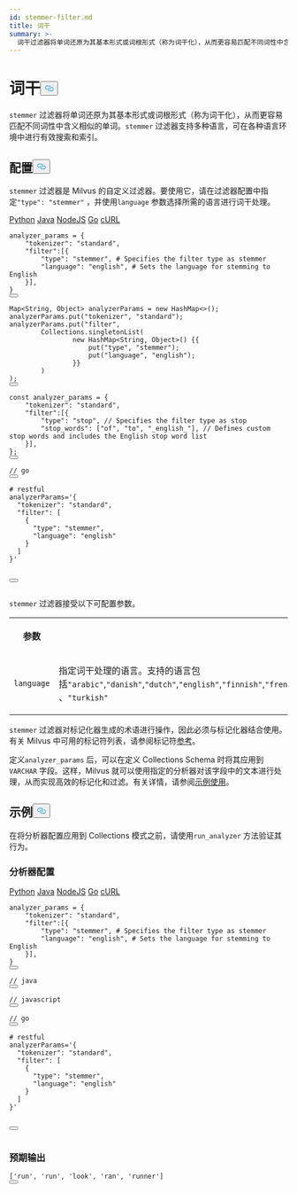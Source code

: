 ```yaml
---
id: stemmer-filter.md
title: 词干
summary: >-
  词干过滤器将单词还原为其基本形式或词根形式（称为词干化），从而更容易匹配不同词性中含义相似的单词。词干过滤器支持多种语言，可在各种语言环境中进行有效搜索和索引。
---
```

<h1 id="Stemmer" class="common-anchor-header">词干<button data-href="#Stemmer" class="anchor-icon" translate="no">
      <svg translate="no"
        aria-hidden="true"
        focusable="false"
        height="20"
        version="1.1"
        viewBox="0 0 16 16"
        width="16"
      >
        <path
          fill="#0092E4"
          fill-rule="evenodd"
          d="M4 9h1v1H4c-1.5 0-3-1.69-3-3.5S2.55 3 4 3h4c1.45 0 3 1.69 3 3.5 0 1.41-.91 2.72-2 3.25V8.59c.58-.45 1-1.27 1-2.09C10 5.22 8.98 4 8 4H4c-.98 0-2 1.22-2 2.5S3 9 4 9zm9-3h-1v1h1c1 0 2 1.22 2 2.5S13.98 12 13 12H9c-.98 0-2-1.22-2-2.5 0-.83.42-1.64 1-2.09V6.25c-1.09.53-2 1.84-2 3.25C6 11.31 7.55 13 9 13h4c1.45 0 3-1.69 3-3.5S14.5 6 13 6z"
        ></path>
      </svg>
    </button></h1><p><code translate="no">stemmer</code> 过滤器将单词还原为其基本形式或词根形式（称为词干化），从而更容易匹配不同词性中含义相似的单词。<code translate="no">stemmer</code> 过滤器支持多种语言，可在各种语言环境中进行有效搜索和索引。</p>
<h2 id="Configuration" class="common-anchor-header">配置<button data-href="#Configuration" class="anchor-icon" translate="no">
      <svg translate="no"
        aria-hidden="true"
        focusable="false"
        height="20"
        version="1.1"
        viewBox="0 0 16 16"
        width="16"
      >
        <path
          fill="#0092E4"
          fill-rule="evenodd"
          d="M4 9h1v1H4c-1.5 0-3-1.69-3-3.5S2.55 3 4 3h4c1.45 0 3 1.69 3 3.5 0 1.41-.91 2.72-2 3.25V8.59c.58-.45 1-1.27 1-2.09C10 5.22 8.98 4 8 4H4c-.98 0-2 1.22-2 2.5S3 9 4 9zm9-3h-1v1h1c1 0 2 1.22 2 2.5S13.98 12 13 12H9c-.98 0-2-1.22-2-2.5 0-.83.42-1.64 1-2.09V6.25c-1.09.53-2 1.84-2 3.25C6 11.31 7.55 13 9 13h4c1.45 0 3-1.69 3-3.5S14.5 6 13 6z"
        ></path>
      </svg>
    </button></h2><p><code translate="no">stemmer</code> 过滤器是 Milvus 的自定义过滤器。要使用它，请在过滤器配置中指定<code translate="no">&quot;type&quot;: &quot;stemmer&quot;</code> ，并使用<code translate="no">language</code> 参数选择所需的语言进行词干处理。</p>
<div class="multipleCode">
   <a href="#python">Python</a> <a href="#java">Java</a> <a href="#javascript">NodeJS</a> <a href="#go">Go</a> <a href="#bash">cURL</a></div>
<pre><code translate="no" class="language-python">analyzer_params = {
    <span class="hljs-string">&quot;tokenizer&quot;</span>: <span class="hljs-string">&quot;standard&quot;</span>,
    <span class="hljs-string">&quot;filter&quot;</span>:[{
        <span class="hljs-string">&quot;type&quot;</span>: <span class="hljs-string">&quot;stemmer&quot;</span>, <span class="hljs-comment"># Specifies the filter type as stemmer</span>
        <span class="hljs-string">&quot;language&quot;</span>: <span class="hljs-string">&quot;english&quot;</span>, <span class="hljs-comment"># Sets the language for stemming to English</span>
    }],
}
<button class="copy-code-btn"></button></code></pre>
<pre><code translate="no" class="language-java">Map&lt;String, Object&gt; analyzerParams = <span class="hljs-keyword">new</span> <span class="hljs-title class_">HashMap</span>&lt;&gt;();
analyzerParams.put(<span class="hljs-string">&quot;tokenizer&quot;</span>, <span class="hljs-string">&quot;standard&quot;</span>);
analyzerParams.put(<span class="hljs-string">&quot;filter&quot;</span>,
        Collections.singletonList(
                <span class="hljs-keyword">new</span> <span class="hljs-title class_">HashMap</span>&lt;String, Object&gt;() {{
                    put(<span class="hljs-string">&quot;type&quot;</span>, <span class="hljs-string">&quot;stemmer&quot;</span>);
                    put(<span class="hljs-string">&quot;language&quot;</span>, <span class="hljs-string">&quot;english&quot;</span>);
                }}
        )
);
<button class="copy-code-btn"></button></code></pre>
<pre><code translate="no" class="language-javascript"><span class="hljs-keyword">const</span> analyzer_params = {
    <span class="hljs-string">&quot;tokenizer&quot;</span>: <span class="hljs-string">&quot;standard&quot;</span>,
    <span class="hljs-string">&quot;filter&quot;</span>:[{
        <span class="hljs-string">&quot;type&quot;</span>: <span class="hljs-string">&quot;stop&quot;</span>, <span class="hljs-comment">// Specifies the filter type as stop</span>
        <span class="hljs-string">&quot;stop_words&quot;</span>: [<span class="hljs-string">&quot;of&quot;</span>, <span class="hljs-string">&quot;to&quot;</span>, <span class="hljs-string">&quot;_english_&quot;</span>], <span class="hljs-comment">// Defines custom stop words and includes the English stop word list</span>
    }],
};
<button class="copy-code-btn"></button></code></pre>
<pre><code translate="no" class="language-go"><span class="hljs-comment">// go</span>
<button class="copy-code-btn"></button></code></pre>
<pre><code translate="no" class="language-bash"><span class="hljs-comment"># restful</span>
analyzerParams=<span class="hljs-string">&#x27;{
  &quot;tokenizer&quot;: &quot;standard&quot;,
  &quot;filter&quot;: [
    {
      &quot;type&quot;: &quot;stemmer&quot;,
      &quot;language&quot;: &quot;english&quot;
    }
  ]
}&#x27;</span>

<button class="copy-code-btn"></button></code></pre>
<p><code translate="no">stemmer</code> 过滤器接受以下可配置参数。</p>
<table>
   <tr>
     <th><p>参数</p></th>
     <th><p>参数</p></th>
   </tr>
   <tr>
     <td><p><code translate="no">language</code></p></td>
     <td><p>指定词干处理的语言。支持的语言包括<code translate="no">"arabic"</code>,<code translate="no">"danish"</code>,<code translate="no">"dutch"</code>,<code translate="no">"english"</code>,<code translate="no">"finnish"</code>,<code translate="no">"french"</code>,<code translate="no">"german"</code>,<code translate="no">"greek"</code>,<code translate="no">"hungarian"</code>,<code translate="no">"italian"</code>,<code translate="no">"norwegian"</code>,<code translate="no">"portuguese"</code>,<code translate="no">"romanian"</code>,<code translate="no">"russian"</code>,<code translate="no">"spanish"</code>,<code translate="no">"swedish"</code>,<code translate="no">"tamil"</code> 、<code translate="no">"turkish"</code></p></td>
   </tr>
</table>
<p><code translate="no">stemmer</code> 过滤器对标记化器生成的术语进行操作，因此必须与标记化器结合使用。有关 Milvus 中可用的标记符列表，请参阅标记符<a href="/docs/zh/tokenizers">参考</a>。</p>
<p>定义<code translate="no">analyzer_params</code> 后，可以在定义 Collections Schema 时将其应用到<code translate="no">VARCHAR</code> 字段。这样，Milvus 就可以使用指定的分析器对该字段中的文本进行处理，从而实现高效的标记化和过滤。有关详情，请参阅<a href="/docs/zh/analyzer-overview.md#Example-use">示例使用</a>。</p>
<h2 id="Examples" class="common-anchor-header">示例<button data-href="#Examples" class="anchor-icon" translate="no">
      <svg translate="no"
        aria-hidden="true"
        focusable="false"
        height="20"
        version="1.1"
        viewBox="0 0 16 16"
        width="16"
      >
        <path
          fill="#0092E4"
          fill-rule="evenodd"
          d="M4 9h1v1H4c-1.5 0-3-1.69-3-3.5S2.55 3 4 3h4c1.45 0 3 1.69 3 3.5 0 1.41-.91 2.72-2 3.25V8.59c.58-.45 1-1.27 1-2.09C10 5.22 8.98 4 8 4H4c-.98 0-2 1.22-2 2.5S3 9 4 9zm9-3h-1v1h1c1 0 2 1.22 2 2.5S13.98 12 13 12H9c-.98 0-2-1.22-2-2.5 0-.83.42-1.64 1-2.09V6.25c-1.09.53-2 1.84-2 3.25C6 11.31 7.55 13 9 13h4c1.45 0 3-1.69 3-3.5S14.5 6 13 6z"
        ></path>
      </svg>
    </button></h2><p>在将分析器配置应用到 Collections 模式之前，请使用<code translate="no">run_analyzer</code> 方法验证其行为。</p>
<h3 id="Analyzer-configuration" class="common-anchor-header">分析器配置</h3><div class="multipleCode">
   <a href="#python">Python</a> <a href="#java">Java</a> <a href="#javascript">NodeJS</a> <a href="#go">Go</a> <a href="#bash">cURL</a></div>
<pre><code translate="no" class="language-python">analyzer_params = {
    <span class="hljs-string">&quot;tokenizer&quot;</span>: <span class="hljs-string">&quot;standard&quot;</span>,
    <span class="hljs-string">&quot;filter&quot;</span>:[{
        <span class="hljs-string">&quot;type&quot;</span>: <span class="hljs-string">&quot;stemmer&quot;</span>, <span class="hljs-comment"># Specifies the filter type as stemmer</span>
        <span class="hljs-string">&quot;language&quot;</span>: <span class="hljs-string">&quot;english&quot;</span>, <span class="hljs-comment"># Sets the language for stemming to English</span>
    }],
}
<button class="copy-code-btn"></button></code></pre>
<pre><code translate="no" class="language-java"><span class="hljs-comment">// java</span>
<button class="copy-code-btn"></button></code></pre>
<pre><code translate="no" class="language-javascript"><span class="hljs-comment">// javascript</span>
<button class="copy-code-btn"></button></code></pre>
<pre><code translate="no" class="language-go"><span class="hljs-comment">// go</span>
<button class="copy-code-btn"></button></code></pre>
<pre><code translate="no" class="language-bash"><span class="hljs-comment"># restful</span>
analyzerParams=<span class="hljs-string">&#x27;{
  &quot;tokenizer&quot;: &quot;standard&quot;,
  &quot;filter&quot;: [
    {
      &quot;type&quot;: &quot;stemmer&quot;,
      &quot;language&quot;: &quot;english&quot;
    }
  ]
}&#x27;</span>

<button class="copy-code-btn"></button></code></pre>
<h3 id="Expected-output" class="common-anchor-header">预期输出</h3><pre><code translate="no" class="language-python">[<span class="hljs-string">&#x27;run&#x27;</span>, <span class="hljs-string">&#x27;run&#x27;</span>, <span class="hljs-string">&#x27;look&#x27;</span>, <span class="hljs-string">&#x27;ran&#x27;</span>, <span class="hljs-string">&#x27;runner&#x27;</span>]
<button class="copy-code-btn"></button></code></pre>
